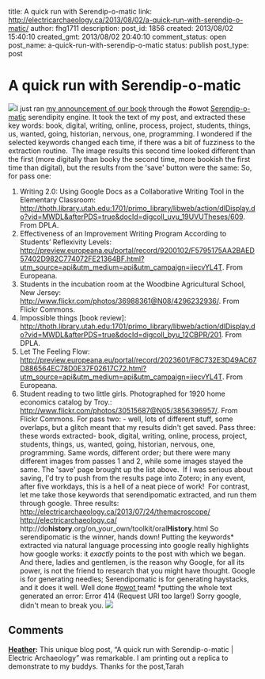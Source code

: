title: A quick run with Serendip-o-matic
link: http://electricarchaeology.ca/2013/08/02/a-quick-run-with-serendip-o-matic/
author: fhg1711
description: 
post_id: 1856
created: 2013/08/02 15:40:10
created_gmt: 2013/08/02 20:40:10
comment_status: open
post_name: a-quick-run-with-serendip-o-matic
status: publish
post_type: post

# A quick run with Serendip-o-matic

![](http://farm5.staticflickr.com/4018/4296232936_1efcc5e365_o.jpg)I just ran [my announcement of our book](http://electricarchaeology.ca/2013/07/24/themacroscope/) through the #owot [Serendip-o-matic](http://serendipomatic.com/) serendipity engine. It took the text of my post, and extracted these key words: book, digital, writing, online, process, project, students, things, us, wanted, going, historian, nervous, one, programming. I wondered if the selected keywords changed each time, if there was a bit of fuzziness to the extraction routine.  The image results this second time looked different than the first (more digitally than booky the second time, more bookish the first time than digital), but the results from the 'save' button were the same: So, for pass one: 

  1. Writing 2.0: Using Google Docs as a Collaborative Writing Tool in the Elementary Classroom: http://thoth.library.utah.edu:1701/primo_library/libweb/action/dlDisplay.do?vid=MWDL&afterPDS=true&docId=digcoll_uvu_19UVUTheses/609. From DPLA.
  2. Effectiveness of an Improvement Writing Program According to Students’ Reflexivity Levels: http://preview.europeana.eu/portal/record/9200102/F5795175AA2BAED57402D982C774072FE21364BF.html?utm_source=api&utm_medium=api&utm_campaign=iiecvYL4T. From Europeana.
  3. Students in the incubation room at the Woodbine Agricultural School, New Jersey: http://www.flickr.com/photos/36988361@N08/4296232936/. From Flickr Commons.
  4. Impossible things [book review]: http://thoth.library.utah.edu:1701/primo_library/libweb/action/dlDisplay.do?vid=MWDL&afterPDS=true&docId=digcoll_byu_12CBPR/201. From DPLA.
  5. Let The Feeling Flow: http://preview.europeana.eu/portal/record/2023601/F8C732E3D49AC67D886564EC78D0E37F02617C72.html?utm_source=api&utm_medium=api&utm_campaign=iiecvYL4T. From Europeana.
  6. Student reading to two little girls. Photographed for 1920 home economics catalog by Troy.: http://www.flickr.com/photos/30515687@N05/3856396957/. From Flickr Commons.
For pass two: - well, lots of different stuff, some overlaps, but a glitch meant that my results didn't get saved. Pass three: these words extracted- book, digital, writing, online, process, project, students, things, us, wanted, going, historian, nervous, one, programming. Same words, different order; but there were many different images from passes 1 and 2, while some images stayed the same. The 'save' page brought up the list above.  If I was serious about saving, I'd try to push from the results page into Zotero; in any event, after five workdays, this is a hell of a neat piece of work!  For contrast, let me take those keywords that serendipomatic extracted, and run them through google. Three results: http://electricarchaeology.ca/2013/07/24/themacroscope/‎ http://electricarchaeology.ca/ http://do**history**.org/on_your_own/toolkit/oral**History**.html‎ So serendipomatic is the winner, hands down! Putting the keywords* extracted via natural language processing into google really highlights how google works: it _exactly_ points to the post with which we began. And there, ladies and gentlemen, is the reason why Google, for all its power, is not the friend to research that you might have thought. Google is for generating needles; Serendipomatic is for generating haystacks, and it does it well. Well done #[owot ](http://oneweekonetool.org)team! *putting the whole text generated an error: Error 414 (Request URI too large!) Sorry google, didn't mean to break you. ![](http://farm8.staticflickr.com/7010/6629878315_59409ee83c_m.jpg)

## Comments

**[Heather](#11002 "2013-11-08 00:19:59"):** This unique blog post, “A quick run with Serendip-o-matic | Electric Archaeology” was remarkable. I am printing out a replica to demonstrate to my buddys. Thanks for the post,Tarah


